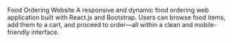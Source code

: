 Food Ordering Website
A responsive and dynamic food ordering web application built with React.js and Bootstrap. Users can browse food items, add them to a cart, and proceed to order—all within a clean and mobile-friendly interface.
